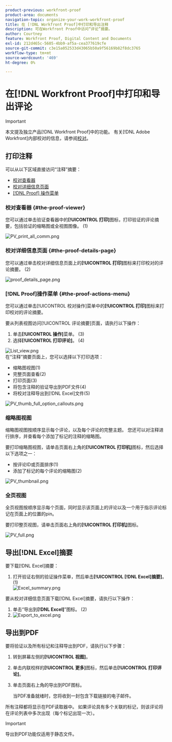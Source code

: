 ```yaml
---
product-previous: workfront-proof
product-area: documents
navigation-topic: organize-your-work-workfront-proof
title: 在 [!DNL Workfront Proof]中打印和导出注释
description: 可在Workfront Proof中访问“评论”摘要。
author: Courtney
feature: Workfront Proof, Digital Content and Documents
exl-id: 212d465c-5605-4bb9-af5a-cea377619cfe
source-git-commit: c3e15a052533d43065b50a9f56169b82f8dc3765
workflow-type: tm+mt
source-wordcount: '469'
ht-degree: 0%

---
```


# 在[!DNL Workfront Proof]中打印和导出评论

>[!IMPORTANT]
>
>本文提及独立产品[!DNL Workfront Proof]中的功能。 有关[!DNL Adobe Workfront]内部校对的信息，请参阅[校对](../../../review-and-approve-work/proofing/proofing.md)。

## 打印注释

可以从以下区域直接访问“注释”摘要：

* [校对查看器](#the-proof-viewer)
* [校对详细信息页面](#the-proof-details-page)
* [ [!DNL Proof] 操作菜单](#the-proof-actions-menu)

### 校对查看器 {#the-proof-viewer}

您可以通过单击验证查看器中的&#x200B;**[!UICONTROL 打印]**&#x200B;图标，打印验证的评论摘要，包括验证的缩略图或全视图图像。 (1)

![PV_print_all_comm.png](assets/pv-print-all-comm-350x158.png)

### 校对详细信息页面 {#the-proof-details-page}

您可以通过单击校对详细信息页面上的&#x200B;**[!UICONTROL 打印]**&#x200B;图标来打印校对的评论摘要。 (2)

![proof_details_page.png](assets/proof-details-page-350x231.png)

### [!DNL Proof]操作菜单 {#the-proof-actions-menu}

您可以通过单击[!UICONTROL 校对操作]菜单中的&#x200B;**[!UICONTROL 打印]**&#x200B;图标来打印校对的评论摘要。

要从列表视图访问[!UICONTROL 评论摘要]页面，请执行以下操作：

1. 单击&#x200B;**[!UICONTROL 操作]**&#x200B;菜单。 (3)
1. 选择&#x200B;**[!UICONTROL 打印评论]**。 (4)

![List_view.png](assets/list-view-350x155.png)\
在“注释”摘要页面上，您可以选择以下打印选项：

* 缩略图视图(1)
* 完整页面查看(2)
* 打印页面(3)
* 将包含注释的验证导出到PDF文件(4)
* 将校对注释导出到[!DNL Excel]文件(5)

![PV_thumb_full_option_callouts.png](assets/pv-thumb-full-option-callouts-350x154.png)

### 缩略图视图

缩略图视图按顺序显示每个评论，以及每个评论的完整主题。 您还可以对注释进行排序，并查看每个添加了标记的注释的缩略图。

要打印缩略图视图，请单击页面右上角的&#x200B;**[!UICONTROL 打印机]**&#x200B;图标，然后选择以下选项之一：

* 按评论ID或页面排序(1)
* 添加了标记的每个评论的缩略图(2)

![PV_thumbnail.png](assets/pv-thumbnail-350x290.png)

### 全页视图

全页视图按顺序显示每个页面，同时显示该页面上的评论以及一个用于指示评论标记在页面上的位置的pin。

要打印整页视图，请单击页面右上角的&#x200B;**[!UICONTROL 打印机]**&#x200B;图标。

![PV_full.png](assets/pv-full-350x347.png)

## 导出[!DNL Excel]摘要

要下载[!DNL Excel]摘要：

1. 打开验证右侧的验证操作菜单，然后单击&#x200B;**[!UICONTROL [!DNL Excel]摘要]**。 (1)\
   ![Excel_summary.png](assets/excel-summary-350x450.png)

要从校对详细信息页面下载[!DNL Excel]摘要，请执行以下操作：

1. 单击“导出到&#x200B;**[!DNL Excel]**”图标。 (2)
1. ![Export_to_excel.png](assets/export-to-excel-350x185.png)

## 导出到PDF

要将验证以及所有标记和注释导出到PDF，请执行以下步骤：

1. 转到屏幕左侧的&#x200B;**[!UICONTROL 视图]**。
1. 单击内联校样的&#x200B;**[!UICONTROL 更多]**&#x200B;图标，然后单击&#x200B;**[!UICONTROL 打印评论]**。

1. 单击页面右上角的导出到PDF图标。

   当PDF准备就绪时，您将收到一封包含下载链接的电子邮件。

所有注释都将显示在PDF读取器中。 如果评论具有多个关联的标记，则该评论将在评论列表中多次出现（每个标记出现一次）。

>[!IMPORTANT]
>
>导出到PDF功能仅适用于静态文件。
